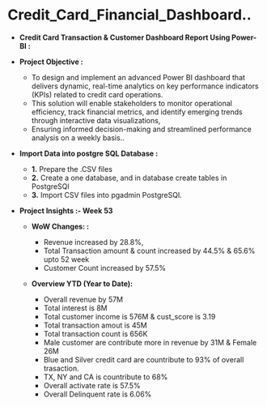 # **Credit_Card_Financial_Dashboard..**

- **Credit Card Transaction & Customer Dashboard Report Using Power-BI :**

- **Project Objective :**
  
  - To design and implement an advanced Power BI dashboard that delivers dynamic, real-time analytics on key performance indicators (KPIs) related to credit card operations.
  - This solution will enable stakeholders to monitor operational efficiency, track financial metrics, and identify emerging trends through interactive data visualizations,
  - Ensuring informed decision-making and streamlined performance analysis on a weekly basis..

- **Import Data into postgre SQL Database :**

  - **1.** Prepare the .CSV files
  - **2.** Create a one database, and in database create tables in PostgreSQl
  - **3.** Import CSV files into pgadmin PostgreSQl.
 
- **Project Insights :- Week 53**

  - **WoW Changes: :**
    - Revenue increased by 28.8%,
    - Total Transaction amount & count increased by 44.5% & 65.6% upto 52 week
    - Customer Count increased by 57.5%
   
  - **Overview YTD (Year to Date):**
    - Overall revenue by 57M
    - Total interest is 8M
    - Total customer income is 576M & cust_score is 3.19
    - Total transaction amout is 45M
    - Total transaction count is 656K
    - Male customer are contribute more in revenue by 31M & Female 26M
    - Blue and Silver credit card are countribute to 93% of overall trasaction.
    - TX, NY and CA is countribute to 68%
    - Overall activate rate is 57.5%
    - Overall Delinquent rate is 6.06%
